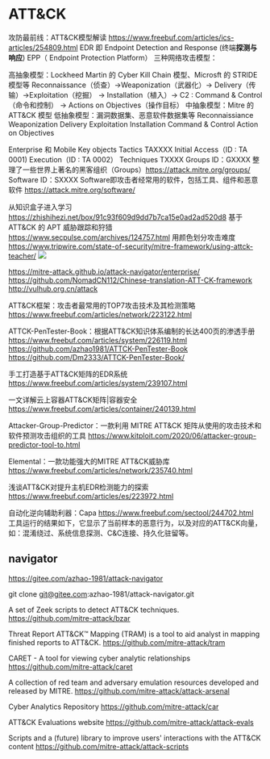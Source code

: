 # ATT&CK

攻防最前线：ATT&CK模型解读
https://www.freebuf.com/articles/ics-articles/254809.html
EDR 即 Endpoint Detection and Response (终端**探测与响应**)
EPP（ Endpoint Protection Platform）
三种网络攻击模型：

高抽象模型：Lockheed Martin 的 Cyber Kill Chain 模型、Microsft 的 STRIDE 模型等
  Reconnaissance（侦查）→Weaponization（武器化）→ Delivery（传输）→Exploitation（挖掘）
  → Installation（植入）→ C2 : Command & Control（命令和控制）
  → Actions on Objectives（操作目标）
中抽象模型：Mitre 的 ATT&CK 模型
低抽象模型：漏洞数据集、恶意软件数据集等
Reconnaissiance
Weaponization
Delivery
Exploitation
Installation
Command & Control
Action on Objectives

Enterprise 和 Mobile
Key objects
  Tactics TAXXXX
    Initial Access（ID : TA 0001)
    Execution（ID : TA 0002）
  Techniques TXXXX
  Groups ID：GXXXX
    整理了一些世界上著名的黑客组织（Groups）https://attack.mitre.org/groups/
  Software ID：SXXXX
    Software即攻击者经常用的软件，包括工具、组件和恶意软件 https://attack.mitre.org/software/

从知识盒子进入学习
https://zhishihezi.net/box/91c93f609d9dd7b7ca15e0ad2ad520d8
基于 ATT&CK 的 APT 威胁跟踪和狩猎
https://www.secpulse.com/archives/124757.html
用颜色划分攻击难度
https://www.tripwire.com/state-of-security/mitre-framework/using-attck-teacher/
![](https://3b6xlt3iddqmuq5vy2w0s5d3-wpengine.netdna-ssl.com/state-of-security/wp-content/uploads/sites/3/Travis-Smith-blog.png)


https://mitre-attack.github.io/attack-navigator/enterprise/
https://github.com/NomadCN112/Chinese-translation-ATT-CK-framework
http://vulhub.org.cn/attack

ATT&CK框架：攻击者最常用的TOP7攻击技术及其检测策略
https://www.freebuf.com/articles/network/223122.html

ATTCK-PenTester-Book：根据ATT&CK知识体系编制的长达400页的渗透手册
https://www.freebuf.com/articles/system/226119.html
https://github.com/azhao1981/ATTCK-PenTester-Book
https://github.com/Dm2333/ATTCK-PenTester-Book/

手工打造基于ATT&CK矩阵的EDR系统
https://www.freebuf.com/articles/system/239107.html

一文详解云上容器ATT&CK矩阵|容器安全
https://www.freebuf.com/articles/container/240139.html

Attacker-Group-Predictor：一款利用 MITRE ATT&CK 矩阵从使用的攻击技术和软件预测攻击组织的工具
https://www.kitploit.com/2020/06/attacker-group-predictor-tool-to.html

Elemental：一款功能强大的MITRE ATT&CK威胁库
https://www.freebuf.com/articles/network/235740.html

浅谈ATT&CK对提升主机EDR检测能力的探索
https://www.freebuf.com/articles/es/223972.html

自动化逆向辅助利器：Capa
https://www.freebuf.com/sectool/244702.html
工具运行的结果如下，它显示了当前样本的恶意行为，以及对应的ATT&CK向量，如：混淆绕过、系统信息探测、C&C连接、持久化驻留等。

## navigator

https://gitee.com/azhao-1981/attack-navigator

git clone git@gitee.com:azhao-1981/attack-navigator.git

A set of Zeek scripts to detect ATT&CK techniques.
https://github.com/mitre-attack/bzar

Threat Report ATT&CK™ Mapping (TRAM) is a tool to aid analyst in mapping finished reports to ATT&CK.
https://github.com/mitre-attack/tram

CARET - A tool for viewing cyber analytic relationships
https://github.com/mitre-attack/caret

A collection of red team and adversary emulation resources developed and released by MITRE.
https://github.com/mitre-attack/attack-arsenal

Cyber Analytics Repository
https://github.com/mitre-attack/car

ATT&CK Evaluations website
https://github.com/mitre-attack/attack-evals

Scripts and a (future) library to improve users' interactions with the ATT&CK content
https://github.com/mitre-attack/attack-scripts
